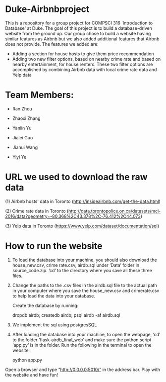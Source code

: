 # Duke-Airbnbproject
This is a repository for a group project for COMPSCI 316 'Introduction to Database' at Duke. The goal of this project is to
build a database-driven website from the ground up. Our group chose to build a website having similar features as Airbnb but we also added additional features that Airbnb does not provide. The features we added are:

- Adding a section for house hosts to give them price recommendation
- Adding two new filter options, based on nearby crime rate and based on nearby entertainment, for house renters. These two filter options are accomplished by combining Airbnb data with local crime rate data and Yelp data

# Team Members:
- Ran Zhou

- Zhaoxi Zhang

- Yanlin Yu

- Jialei Guo

- Jiahui Wang 

- Yiyi Ye


# URL we used to download the raw data
(1) Airbnb hosts' data in Toronto (http://insideairbnb.com/get-the-data.html)

(2) Crime rate data in Toronto (http://data.torontopolice.on.ca/datasets/mci-2016/data?geometry=-80.368%2C43.378%2C-76.412%2C44.073)

(3) Yelp data in Toronto (https://www.yelp.com/dataset/documentation/sql)

# How to run the website
1. To load the database into your machine, you should also download the house_new.csv, crime rate.csv, airdb.sql under ‘Data’ folder in source_code.zip. ‘cd’ to the directory where you save all these three files.

2. Change the paths to the .csv files in the airdb.sql file to the actual path in your computer where you save the house_new.csv and crimerate.csv to help load the data into your database.

   Create the database by running:
   
   dropdb airdb; createdb airdb; psql airdb -af airdb.sql
   
4. We implement the sql using postgresSQL

5. After loading the database into your machine, to open the webpage, ‘cd’ to the folder ‘flask-airdb_final_web’ and make sure the python script ‘app.py’ is in the folder. Run the following in the terminal to open the website:

   python app.py
   
Open a browser and type “http://0.0.0.0:5010/” in the address bar. Play with the website and have fun!
